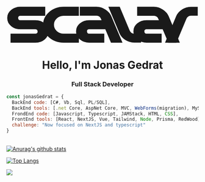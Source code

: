 
<h1 align="center">
<svg fill="none" viewBox="0 0 790 154" xmlns="http://www.w3.org/2000/svg">
<path fill='currentColor' fillOpacity='90%' d="m 48.15657,48.209116 q 0,10.729484 8.721352,10.729484 h 62.456128 q 22.22538,0 37.69875,13.061982 15.7547,13.061982 15.7547,31.488708 v 3.26549 q 0,18.42673 -15.7547,31.48871 -15.47337,13.06198 -37.69875,13.06198 H 16.928505 v -37.0867 H 119.33405 q 3.65734,0 6.18935,-2.09924 2.81334,-2.3325 2.81334,-5.36475 0,-10.729482 -9.00269,-10.729482 H 56.877922 q -21.944046,0 -37.698746,-13.061981 Q 3.4244769,69.901335 3.4244769,51.474611 v -3.265495 q 0,-18.426725 15.7546991,-31.488706 Q 34.933876,3.6584282 56.877922,3.6584282 H 159.5648 V 40.745126 H 56.877922 q -3.376007,0 -6.189347,2.332497 -2.532005,2.099247 -2.532005,5.131493 z" />
<path fill='currentColor' fillOpacity='70%' d="m 150.65261,77.569044 q 0,30.555706 24.75739,52.247926 25.03872,21.45897 59.92412,21.45897 h 62.45613 v -37.0867 h -62.45613 q -16.5987,0 -28.41472,-10.72948 -11.53469,-10.729487 -11.53469,-25.890716 0,-15.161229 11.53469,-25.890714 11.81602,-10.962734 28.41472,-10.962734 h 62.45613 V 3.6288979 h -62.45613 q -34.8854,0 -59.92412,21.6922191 -24.75739,21.69222 -24.75739,52.247927 z" />
<path fill='currentColor' fillOpacity='85%' d="m 339.8742,95.833948 q -3.37601,0 -6.18935,2.332497 -2.532,2.099245 -2.532,5.131495 0,10.72948 8.72135,10.72948 h 62.45613 v 37.0867 H 339.8742 q -21.94405,0 -37.69875,-13.06198 -15.7547,-13.06198 -15.7547,-31.25546 v -3.49874 q 0,-18.426727 15.7547,-31.488708 15.7547,-13.061982 37.69875,-13.061982 h 51.20277 q -3.65734,-9.096737 -6.75201,-12.595482 -5.34535,-5.597992 -14.34803,-5.597992 H 301.61279 V 3.4670779 h 68.36414 q 19.69337,0 37.41741,11.6624841 16.88003,10.962734 23.63205,26.823712 l 46.13876,109.160846 h -47.2641 L 406.55034,95.833948 Z" />
<path fill='currentColor' fillOpacity='80%' d="m 465.68252,3.3747579 40.79342,97.4983621 q 5.90801,13.52848 18.84937,13.52848 h 28.13339 v 36.6202 h -28.13339 q -19.41204,0 -36.57341,-10.96273 -16.88004,-11.19599 -23.63205,-26.82372 L 418.98109,3.3747579 Z" />
<path fill='currentColor' fillOpacity='70%' d="m 575.68581,95.926258 q -3.37601,0 -6.18934,2.332497 -2.53201,2.099245 -2.53201,5.131495 0,10.72948 8.72135,10.72948 h 62.45613 v 37.0867 h -62.45613 q -21.94404,0 -37.69874,-13.06198 -15.7547,-13.06198 -15.7547,-31.25546 v -3.49874 q 0,-18.426727 15.7547,-31.488708 15.7547,-13.061982 37.69874,-13.061982 h 51.20278 q -3.65735,-9.096737 -6.75202,-12.595482 -5.34534,-5.597992 -14.34803,-5.597992 H 537.4244 V 3.5593879 h 68.36414 q 19.69338,0 37.41741,11.6624841 16.88004,10.962734 23.63205,26.823712 L 712.97676,151.20643 H 665.71267 L 642.36195,95.926258 Z" />
<path fill='currentColor' fillOpacity='85%' d="m 698.75619,151.41132 40.79342,-97.498363 q 5.90801,-13.528481 18.84937,-13.528481 h 28.13339 V 3.7642779 h -28.13339 q -19.41204,0 -36.57341,11.1959841 -16.88004,10.962735 -23.63205,26.590463 L 652.05476,151.41132 Z" />
</svg>
</h1>

<h1 align="center">
   Hello, I'm Jonas Gedrat
</h1>

<h3 align="center">Full Stack  Developer</h3>

```javascript
const jonasGedrat = {
  BackEnd code: [C#, Vb, Sql, PL/SQL],
  BackEnd tools: [.net Core, AspNet Core, MVC, WebForms(migration), MySql, MSSQL, Oracle],  
  FrondEnd code: [Javascript, Typescript, JAMStack, HTML, CSS],
  FrontEnd tools: [React, NextJS, Vue, Tailwind, Node, Prisma, RedWood],  
  challenge: "Now focused on NextJS and typescript"
}
```

<br/>[![Anurag's github stats](https://github-readme-stats.vercel.app/api?username=scalarerpa&count_private=true&count_private=true&theme=tokyonight&show_icons=true)](https://github.com/anuraghazra/github-readme-stats)

[![Top Langs](https://github-readme-stats.vercel.app/api/top-langs/?username=scalarerp&layout=compact&theme=tokyonight)](https://github.com/anuraghazra/github-readme-stats)

![](https://visitor-badge.glitch.me/badge?page_id=scalarerp.scalarerp)

<!-- [![ReadMe Card](https://github-readme-stats.vercel.app/api/pin/?username=scalarerp&repo=scalarerp)](https://github.com/anuraghazra/github-readme-stats) -->



